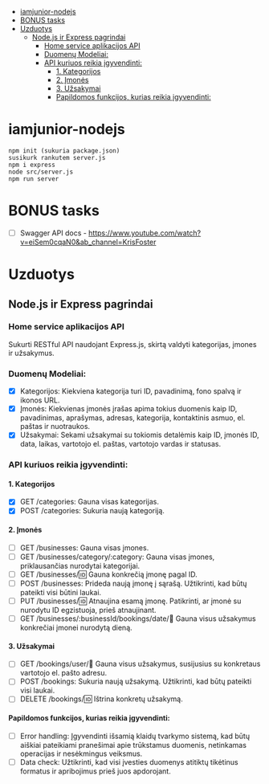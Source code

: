 - [iamjunior-nodejs](#iamjunior-nodejs)
- [BONUS tasks](#bonus-tasks)
- [Uzduotys](#uzduotys)
  - [Node.js ir Express pagrindai](#nodejs-ir-express-pagrindai)
    - [Home service aplikacijos API](#home-service-aplikacijos-api)
    - [Duomenų Modeliai:](#duomenų-modeliai)
    - [API kuriuos reikia įgyvendinti:](#api-kuriuos-reikia-įgyvendinti)
      - [1. Kategorijos](#1-kategorijos)
      - [2. Įmonės](#2-įmonės)
      - [3. Užsakymai](#3-užsakymai)
      - [Papildomos funkcijos, kurias reikia įgyvendinti:](#papildomos-funkcijos-kurias-reikia-įgyvendinti)


# iamjunior-nodejs

```
npm init (sukuria package.json)
susikurk rankutem server.js
npm i express
node src/server.js
npm run server
```

# BONUS tasks
- [ ] Swagger API docs - https://www.youtube.com/watch?v=eiSem0cqaN0&ab_channel=KrisFoster

# Uzduotys

## Node.js ir Express pagrindai

### Home service aplikacijos API

Sukurti RESTful API naudojant Express.js, skirtą valdyti kategorijas, įmones ir užsakymus.

### Duomenų Modeliai:

- [x] Kategorijos: Kiekviena kategorija turi ID, pavadinimą, fono spalvą ir ikonos URL.
- [x] Įmonės: Kiekvienas įmonės įrašas apima tokius duomenis kaip ID, pavadinimas, aprašymas, adresas, kategorija, kontaktinis asmuo, el. paštas ir nuotraukos.
- [x] Užsakymai: Sekami užsakymai su tokiomis detalėmis kaip ID, įmonės ID, data, laikas, vartotojo el. paštas, vartotojo vardas ir statusas.

### API kuriuos reikia įgyvendinti:

#### 1. Kategorijos
- [x] GET /categories: Gauna visas kategorijas.
- [x] POST /categories: Sukuria naują kategoriją.

#### 2. Įmonės
- [ ] GET /businesses: Gauna visas įmones.
- [ ] GET /businesses/category/:category: Gauna visas įmones, priklausančias nurodytai kategorijai.
- [ ] GET /businesses/:id: Gauna konkrečią įmonę pagal ID.
- [ ] POST /businesses: Prideda naują įmonę į sąrašą. Užtikrinti, kad būtų pateikti visi būtini laukai.
- [ ] PUT /businesses/:id: Atnaujina esamą įmonę. Patikrinti, ar įmonė su nurodytu ID egzistuoja, prieš atnaujinant.
- [ ] GET /businesses/:businessId/bookings/date/:date: Gauna visus užsakymus konkrečiai įmonei nurodytą dieną.

#### 3. Užsakymai
- [ ] GET /bookings/user/:email: Gauna visus užsakymus, susijusius su konkretaus vartotojo el. pašto adresu.
- [ ] POST /bookings: Sukuria naują užsakymą. Užtikrinti, kad būtų pateikti visi laukai.
- [ ] DELETE /bookings/:id: Ištrina konkretų užsakymą.

#### Papildomos funkcijos, kurias reikia įgyvendinti:
- [ ] Error handling: Įgyvendinti išsamią klaidų tvarkymo sistemą, kad būtų aiškiai pateikiami pranešimai apie trūkstamus duomenis, netinkamas operacijas ir nesėkmingus veiksmus.
- [ ] Data check: Užtikrinti, kad visi įvesties duomenys atitiktų tikėtinus formatus ir apribojimus prieš juos apdorojant.